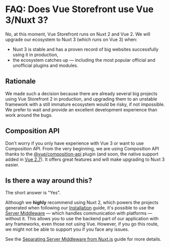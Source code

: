 # FAQ: Does Vue Storefront use Vue 3/Nuxt 3?

No, at this moment, Vue Storefront runs on Nuxt 2 and Vue 2. We will upgrade our ecosystem to Nuxt 3 (which runs on Vue 3) when:

- Nuxt 3 is stable and has a proven record of big websites successfully using it in production,
- the ecosystem catches up — including the most popular official and unofficial plugins and modules.

## Rationale

We made such a decision because there are already several big projects using Vue Storefront 2 in production, and upgrading them to an unstable framework with a still immature ecosystem would be risky, if not impossible. We prefer to wait and provide an excellent development experience than work around the bugs.

## Composition API

Don't worry if you only have experience with Vue 3 or want to use Composition API. From the very beginning, we are using Composition API thanks to the [@vue/composition-api](https://github.com/vuejs/composition-api) plugin (and soon, the native support added in [Vue 2.7](https://github.com/vuejs/vue/blob/main/CHANGELOG.md#270-2022-07-01)). It offers great features and will make upgrading to Nuxt 3 easier.

## Is there a way around this?

The short answer is "Yes".

Although we **highly** recommend using Nuxt 2, which powers the projects generated when following our [Installation](/getting-started/installation.html) guide, it's possible to use the [Server Middleware](/architecture/server-middleware.html) — which handles communication with platforms — without it. This allows you to use the backend part of our application with any frameworks, even those not using Vue. However, if you go this route, we might not be able to support you if you face any issues.

See the [Separating Server Middleware from Nuxt.js](/architecture/server-middleware.html#separating-server-middleware-from-nuxt-js) guide for more details.
